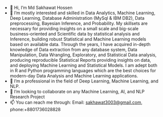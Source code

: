 - 👋 Hi, I’m Md Sakhawat Hossen
- 👀 I’m mostly interested and skilled in Data Analytics, Machine Learning, Deep Learning, Database Administration (MySql & IBM DB2), Data preprocessing, Bayesian Inference, and Probability. My skillsets are necessary for providing insights on a small scale and big-scale business-oriented and Scientific data by statistical analysis and Inference, building robust Statistical and Machine Learning models based on available data. Through the years, I have acquired in-depth knowledge of Data extraction from any database system, Data Manipulation, Data Wrangling, Exploratory, and Statistical Data analysis, producing reproducible Statistical Reports providing insights on data, and deploying Machine Learning and Statistical Models. I am adept both in R and Python programming languages which are the best choices for modern-day Data Analysis and Machine Learning applications.
- 🌱 I’m a professional in the field of Deep Learning, Machine Learning, and NLP.
- 💞️ I’m looking to collaborate on any Machine Learning, AI, and NLP Research Project
- 📫 You can reach me through: Email: sakhawat3003@gmail.com, phone:+8801736028828

<!---
sakhawat3003/sakhawat3003 is a ✨ special ✨ repository because its `README.md` (this file) appears on your GitHub profile.
You can click the Preview link to take a look at your changes.
--->
